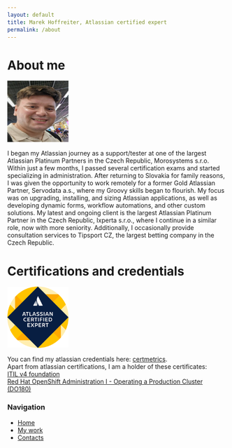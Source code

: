 ```yaml
---
layout: default
title: Marek Hoffreiter, Atlassian certified expert
permalink: /about
---
```


# About me

<img src="/img/Screenshot_41.png" style="width: 10em; height: 10em;">

I began my Atlassian journey as a support/tester at one of the largest Atlassian Platinum Partners in the Czech Republic, Morosystems s.r.o. Within just a few months, I passed several certification exams and started specializing in administration. After returning to Slovakia for family reasons, I was given the opportunity to work remotely for a former Gold Atlassian Partner, Servodata a.s., where my Groovy skills began to flourish. My focus was on upgrading, installing, and sizing Atlassian applications, as well as developing dynamic forms, workflow automations, and other custom solutions. My latest and ongoing client is the largest Atlassian Platinum Partner in the Czech Republic, Ixperta s.r.o., where I continue in a similar role, now with more seniority. Additionally, I occasionally provide consultation services to Tipsport CZ, the largest betting company in the Czech Republic.

# Certifications and credentials

<a target="_blank" rel="noopener noreferrer" href="https://cp.certmetrics.com/atlassian/en/public/badge/r?id=253800&date=2023-09-24"><img src="/img/atlassian certified expert.png" style="width: 10em; height: 10em;"></a>
 
You can find my atlassian credentials here: <a target="_blank" rel="noopener noreferrer" href="https://cp.certmetrics.com/atlassian/en/public/transcript/MMJSFN121FF1QRWC">certmetrics</a>.<br>
Apart from atlassian certifications, I am a holder of these certificates:<br>
<a target="_blank" rel="noopener noreferrer" href ="https://media.licdn.com/dms/image/v2/D4D22AQGGkPeJ5xlxmQ/feedshare-shrink_1280/feedshare-shrink_1280/0/1697723171230?e=1732752000&v=beta&t=2HxtVwtRSnJ5qQ7xcjyMtziGfCBpYa0avCEFOU1hJh4">ITIL v4 foundation</a><br>
<a target="_blank" rel="noopener noreferrer" href="https://rol.redhat.com/rol/api/certificates/attendance/uuid/1f39b450-3fba-4fb9-bdc2-1f4fd1e02c27">Red Hat OpenShift Administration I - Operating a Production Cluster (DO180)</a>


<div class="sidebar">
  <h3>Navigation</h3>
  <ul>
    <li><a href="/">Home</a></li>
    <li><a href="/projects">My work</a></li>
    <li><a href="/contacts">Contacts</a></li>

  </ul>
</div>
